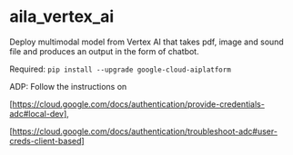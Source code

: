 # aila_vertex_ai
Deploy multimodal model from Vertex AI that takes pdf, image and sound file and produces an output in the form of chatbot.

Required:
`pip install --upgrade google-cloud-aiplatform`

ADP:
Follow the instructions on 

[https://cloud.google.com/docs/authentication/provide-credentials-adc#local-dev],

[https://cloud.google.com/docs/authentication/troubleshoot-adc#user-creds-client-based]
